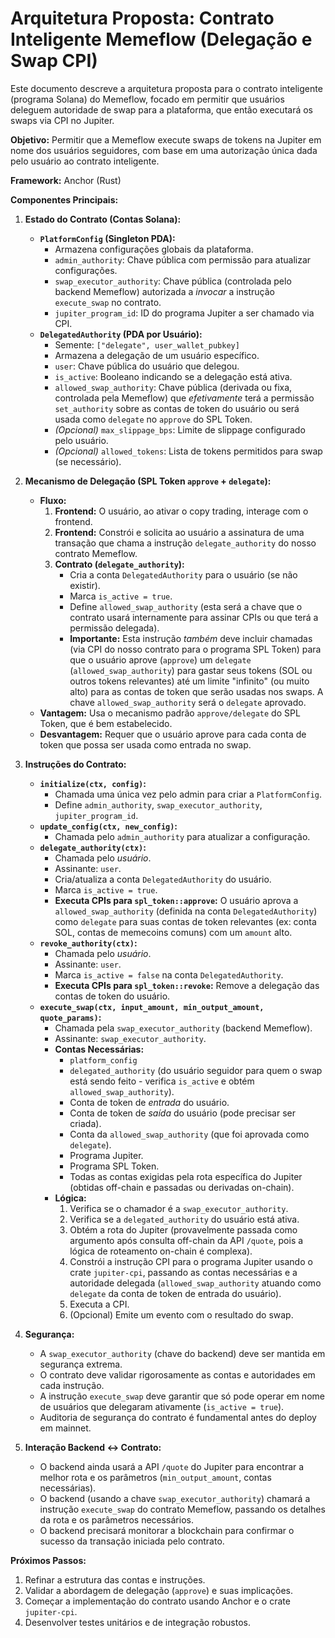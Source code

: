 # Arquitetura Proposta: Contrato Inteligente Memeflow (Delegação e Swap CPI)

Este documento descreve a arquitetura proposta para o contrato inteligente (programa Solana) do Memeflow, focado em permitir que usuários deleguem autoridade de swap para a plataforma, que então executará os swaps via CPI no Jupiter.

**Objetivo:** Permitir que a Memeflow execute swaps de tokens na Jupiter em nome dos usuários seguidores, com base em uma autorização única dada pelo usuário ao contrato inteligente.

**Framework:** Anchor (Rust)

**Componentes Principais:**

1.  **Estado do Contrato (Contas Solana):**
    *   **`PlatformConfig` (Singleton PDA):**
        *   Armazena configurações globais da plataforma.
        *   `admin_authority`: Chave pública com permissão para atualizar configurações.
        *   `swap_executor_authority`: Chave pública (controlada pelo backend Memeflow) autorizada a *invocar* a instrução `execute_swap` no contrato.
        *   `jupiter_program_id`: ID do programa Jupiter a ser chamado via CPI.
    *   **`DelegatedAuthority` (PDA por Usuário):**
        *   Semente: `["delegate", user_wallet_pubkey]`
        *   Armazena a delegação de um usuário específico.
        *   `user`: Chave pública do usuário que delegou.
        *   `is_active`: Booleano indicando se a delegação está ativa.
        *   `allowed_swap_authority`: Chave pública (derivada ou fixa, controlada pela Memeflow) que *efetivamente* terá a permissão `set_authority` sobre as contas de token do usuário ou será usada como `delegate` no `approve` do SPL Token.
        *   *(Opcional)* `max_slippage_bps`: Limite de slippage configurado pelo usuário.
        *   *(Opcional)* `allowed_tokens`: Lista de tokens permitidos para swap (se necessário).

2.  **Mecanismo de Delegação (SPL Token `approve` + `delegate`):**
    *   **Fluxo:**
        1.  **Frontend:** O usuário, ao ativar o copy trading, interage com o frontend.
        2.  **Frontend:** Constrói e solicita ao usuário a assinatura de uma transação que chama a instrução `delegate_authority` do nosso contrato Memeflow.
        3.  **Contrato (`delegate_authority`):**
            *   Cria a conta `DelegatedAuthority` para o usuário (se não existir).
            *   Marca `is_active = true`.
            *   Define `allowed_swap_authority` (esta será a chave que o contrato usará internamente para assinar CPIs ou que terá a permissão delegada).
            *   **Importante:** Esta instrução *também* deve incluir chamadas (via CPI do nosso contrato para o programa SPL Token) para que o usuário aprove (`approve`) um `delegate` (`allowed_swap_authority`) para gastar seus tokens (SOL ou outros tokens relevantes) até um limite "infinito" (ou muito alto) para as contas de token que serão usadas nos swaps. A chave `allowed_swap_authority` será o `delegate` aprovado.
    *   **Vantagem:** Usa o mecanismo padrão `approve/delegate` do SPL Token, que é bem estabelecido.
    *   **Desvantagem:** Requer que o usuário aprove para cada conta de token que possa ser usada como entrada no swap.

3.  **Instruções do Contrato:**
    *   **`initialize(ctx, config)`:**
        *   Chamada uma única vez pelo admin para criar a `PlatformConfig`.
        *   Define `admin_authority`, `swap_executor_authority`, `jupiter_program_id`.
    *   **`update_config(ctx, new_config)`:**
        *   Chamada pelo `admin_authority` para atualizar a configuração.
    *   **`delegate_authority(ctx)`:**
        *   Chamada pelo *usuário*.
        *   Assinante: `user`.
        *   Cria/atualiza a conta `DelegatedAuthority` do usuário.
        *   Marca `is_active = true`.
        *   **Executa CPIs para `spl_token::approve`:** O usuário aprova a `allowed_swap_authority` (definida na conta `DelegatedAuthority`) como `delegate` para suas contas de token relevantes (ex: conta SOL, contas de memecoins comuns) com um `amount` alto.
    *   **`revoke_authority(ctx)`:**
        *   Chamada pelo *usuário*.
        *   Assinante: `user`.
        *   Marca `is_active = false` na conta `DelegatedAuthority`.
        *   **Executa CPIs para `spl_token::revoke`:** Remove a delegação das contas de token do usuário.
    *   **`execute_swap(ctx, input_amount, min_output_amount, quote_params)`:**
        *   Chamada pela `swap_executor_authority` (backend Memeflow).
        *   Assinante: `swap_executor_authority`.
        *   **Contas Necessárias:**
            *   `platform_config`
            *   `delegated_authority` (do usuário seguidor para quem o swap está sendo feito - verifica `is_active` e obtém `allowed_swap_authority`).
            *   Conta de token de *entrada* do usuário.
            *   Conta de token de *saída* do usuário (pode precisar ser criada).
            *   Conta da `allowed_swap_authority` (que foi aprovada como `delegate`).
            *   Programa Jupiter.
            *   Programa SPL Token.
            *   Todas as contas exigidas pela rota específica do Jupiter (obtidas off-chain e passadas ou derivadas on-chain).
        *   **Lógica:**
            1.  Verifica se o chamador é a `swap_executor_authority`.
            2.  Verifica se a `delegated_authority` do usuário está ativa.
            3.  Obtém a rota do Jupiter (provavelmente passada como argumento após consulta off-chain da API `/quote`, pois a lógica de roteamento on-chain é complexa).
            4.  Constrói a instrução CPI para o programa Jupiter usando o crate `jupiter-cpi`, passando as contas necessárias e a autoridade delegada (`allowed_swap_authority` atuando como `delegate` da conta de token de entrada do usuário).
            5.  Executa a CPI.
            6.  (Opcional) Emite um evento com o resultado do swap.

4.  **Segurança:**
    *   A `swap_executor_authority` (chave do backend) deve ser mantida em segurança extrema.
    *   O contrato deve validar rigorosamente as contas e autoridades em cada instrução.
    *   A instrução `execute_swap` deve garantir que só pode operar em nome de usuários que delegaram ativamente (`is_active = true`).
    *   Auditoria de segurança do contrato é fundamental antes do deploy em mainnet.

5.  **Interação Backend <-> Contrato:**
    *   O backend ainda usará a API `/quote` do Jupiter para encontrar a melhor rota e os parâmetros (`min_output_amount`, contas necessárias).
    *   O backend (usando a chave `swap_executor_authority`) chamará a instrução `execute_swap` do contrato Memeflow, passando os detalhes da rota e os parâmetros necessários.
    *   O backend precisará monitorar a blockchain para confirmar o sucesso da transação iniciada pelo contrato.

**Próximos Passos:**

1.  Refinar a estrutura das contas e instruções.
2.  Validar a abordagem de delegação (`approve`) e suas implicações.
3.  Começar a implementação do contrato usando Anchor e o crate `jupiter-cpi`.
4.  Desenvolver testes unitários e de integração robustos.

